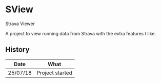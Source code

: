 # SView
Strava Viewer

A project to view running data from Strava with the extra features I like.

## History
| Date | What|
|------|-----|
|25/07/18| Project started|
